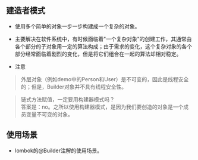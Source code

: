 
## 建造者模式
- 使用多个简单的对象一步一步构建成一个复杂的对象。

- 主要解决在软件系统中，有时候面临着"一个复杂对象"的创建工作，其通常由各个部分的子对象用一定的算法构成；由于需求的变化，这个复杂对象的各个部分经常面临着剧烈的变化，但是将它们组合在一起的算法却相对稳定。

- 注意
> 外层对象（例如demo中的Person和User）是不可变的，因此是线程安全的；但是，Builder对象并不具有线程安全性。

> 链式方法赋值，一定要用构建器模式吗？  
答案是：no。之所以使用构建器模式，是因为我们要创造的对象是一个成员变量不可变的对象。

## 使用场景
- lombok的@Builder注解的使用场景。
